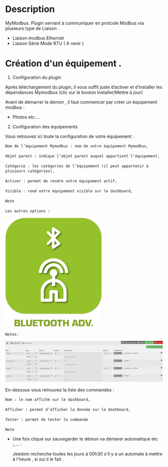 Description 
===
MyModbus.
Plugin servant à communiquer en protcole Modbus via plusieurs type de Liaison . 

- Liaison modbus Ethernet 
- Liaison Série Mode RTU ( A venir ) 




Création d'un équipement  .
===

1) Configuration du plugin

Après téléchargement du plugin, il vous suffit juste d’activer et d’installer les dépendances Mymodbus (clic sur le bouton Installer/Mettre à jour)




Avant de démarrer le demon , il faut commencer par créer un équipement modbus  :

-  Photos etc.... 



2) Configuration des équipements

Vous retrouvez ici toute la configuration de votre équipement :

    Nom de l’équipement Mymodbus : nom de votre équipement Mymodbus,

    Objet parent : indique l’objet parent auquel appartient l’équipement,

    Catégorie : les catégories de l’équipement (il peut appartenir à plusieurs catégories),

    Activer : permet de rendre votre équipement actif,

    Visible : rend votre équipement visible sur le dashboard,

    Note

    Les autres options :
![image101](../images/blea_icon.png)

    Notes:
![mymodbus](../images/mymodbus_exemple_crouzet_cmd.png)

En-dessous vous retrouvez la liste des commandes :

    Nom : le nom affiché sur le dashboard,

    Afficher : permet d’afficher la donnée sur le dashboard,

    Tester : permet de tester la commande

    Note
	
-   Une fois cliqué sur sauvegarder le démon va démarer automatique etc ;....  : 	

    Jeedom recherche toutes les jours à 00h30 s'il y a un automate à mettre à l'heure , si oui il le fait .
